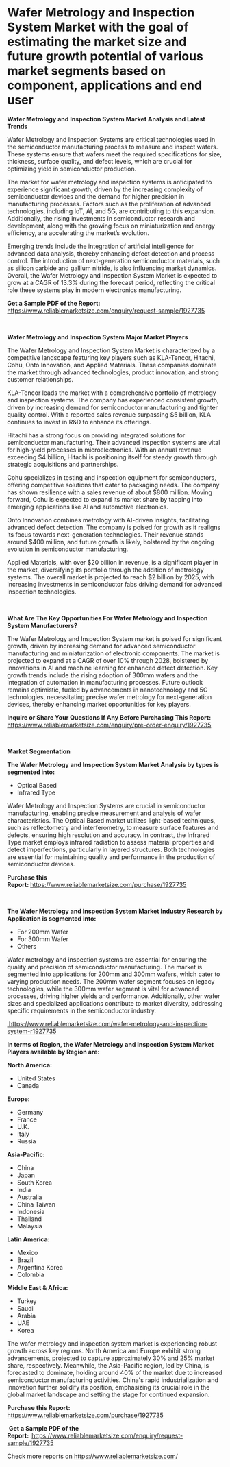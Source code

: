 <p><h1>Wafer Metrology and Inspection System Market with the goal of estimating the market size and future growth potential of various market segments based on component, applications and end user</h1></p><p><strong>Wafer Metrology and Inspection System Market Analysis and Latest Trends</strong></p>
<p><p>Wafer Metrology and Inspection Systems are critical technologies used in the semiconductor manufacturing process to measure and inspect wafers. These systems ensure that wafers meet the required specifications for size, thickness, surface quality, and defect levels, which are crucial for optimizing yield in semiconductor production. </p><p>The market for wafer metrology and inspection systems is anticipated to experience significant growth, driven by the increasing complexity of semiconductor devices and the demand for higher precision in manufacturing processes. Factors such as the proliferation of advanced technologies, including IoT, AI, and 5G, are contributing to this expansion. Additionally, the rising investments in semiconductor research and development, along with the growing focus on miniaturization and energy efficiency, are accelerating the market’s evolution.</p><p>Emerging trends include the integration of artificial intelligence for advanced data analysis, thereby enhancing defect detection and process control. The introduction of next-generation semiconductor materials, such as silicon carbide and gallium nitride, is also influencing market dynamics. Overall, the Wafer Metrology and Inspection System Market is expected to grow at a CAGR of 13.3% during the forecast period, reflecting the critical role these systems play in modern electronics manufacturing.</p></p>
<p><strong>Get a Sample PDF of the Report:&nbsp;</strong> <a href="https://www.reliablemarketsize.com/enquiry/request-sample/1927735?utm_campaign=3104&utm_medium=2&utm_source=Github&utm_content=ia&utm_term=28032025&utm_id=wafer-metrology-and-inspection-system">https://www.reliablemarketsize.com/enquiry/request-sample/1927735</a></p>
<p>&nbsp;</p>
<p><strong>Wafer Metrology and Inspection System Major Market Players</strong></p>
<p><p>The Wafer Metrology and Inspection System Market is characterized by a competitive landscape featuring key players such as KLA-Tencor, Hitachi, Cohu, Onto Innovation, and Applied Materials. These companies dominate the market through advanced technologies, product innovation, and strong customer relationships.</p><p>KLA-Tencor leads the market with a comprehensive portfolio of metrology and inspection systems. The company has experienced consistent growth, driven by increasing demand for semiconductor manufacturing and tighter quality control. With a reported sales revenue surpassing $5 billion, KLA continues to invest in R&D to enhance its offerings.</p><p>Hitachi has a strong focus on providing integrated solutions for semiconductor manufacturing. Their advanced inspection systems are vital for high-yield processes in microelectronics. With an annual revenue exceeding $4 billion, Hitachi is positioning itself for steady growth through strategic acquisitions and partnerships.</p><p>Cohu specializes in testing and inspection equipment for semiconductors, offering competitive solutions that cater to packaging needs. The company has shown resilience with a sales revenue of about $800 million. Moving forward, Cohu is expected to expand its market share by tapping into emerging applications like AI and automotive electronics.</p><p>Onto Innovation combines metrology with AI-driven insights, facilitating advanced defect detection. The company is poised for growth as it realigns its focus towards next-generation technologies. Their revenue stands around $400 million, and future growth is likely, bolstered by the ongoing evolution in semiconductor manufacturing.</p><p>Applied Materials, with over $20 billion in revenue, is a significant player in the market, diversifying its portfolio through the addition of metrology systems. The overall market is projected to reach $2 billion by 2025, with increasing investments in semiconductor fabs driving demand for advanced inspection technologies.</p></p>
<p>&nbsp;</p>
<p><strong>What Are The Key Opportunities For Wafer Metrology and Inspection System Manufacturers?</strong></p>
<p><p>The Wafer Metrology and Inspection System market is poised for significant growth, driven by increasing demand for advanced semiconductor manufacturing and miniaturization of electronic components. The market is projected to expand at a CAGR of over 10% through 2028, bolstered by innovations in AI and machine learning for enhanced defect detection. Key growth trends include the rising adoption of 300mm wafers and the integration of automation in manufacturing processes. Future outlook remains optimistic, fueled by advancements in nanotechnology and 5G technologies, necessitating precise wafer metrology for next-generation devices, thereby enhancing market opportunities for key players.</p></p>
<p><strong>Inquire or Share Your Questions If Any Before Purchasing This Report:</strong> <a href="https://www.reliablemarketsize.com/enquiry/pre-order-enquiry/1927735?utm_campaign=3104&utm_medium=2&utm_source=Github&utm_content=ia&utm_term=28032025&utm_id=wafer-metrology-and-inspection-system">https://www.reliablemarketsize.com/enquiry/pre-order-enquiry/1927735</a></p>
<p>&nbsp;</p>
<p><strong>Market Segmentation</strong></p>
<p><strong>The Wafer Metrology and Inspection System Market Analysis by types is segmented into:</strong></p>
<p><ul><li>Optical Based</li><li>Infrared Type</li></ul></p>
<p><p>Wafer Metrology and Inspection Systems are crucial in semiconductor manufacturing, enabling precise measurement and analysis of wafer characteristics. The Optical Based market utilizes light-based techniques, such as reflectometry and interferometry, to measure surface features and defects, ensuring high resolution and accuracy. In contrast, the Infrared Type market employs infrared radiation to assess material properties and detect imperfections, particularly in layered structures. Both technologies are essential for maintaining quality and performance in the production of semiconductor devices.</p></p>
<p><strong>Purchase this Report:&nbsp;</strong><a href="https://www.reliablemarketsize.com/purchase/1927735?utm_campaign=3104&utm_medium=2&utm_source=Github&utm_content=ia&utm_term=28032025&utm_id=wafer-metrology-and-inspection-system">https://www.reliablemarketsize.com/purchase/1927735</a></p>
<p>&nbsp;</p>
<p><strong>The Wafer Metrology and Inspection System Market Industry Research by Application is segmented into:</strong></p>
<p><ul><li>For 200mm Wafer</li><li>For 300mm Wafer</li><li>Others</li></ul></p>
<p><p>Wafer metrology and inspection systems are essential for ensuring the quality and precision of semiconductor manufacturing. The market is segmented into applications for 200mm and 300mm wafers, which cater to varying production needs. The 200mm wafer segment focuses on legacy technologies, while the 300mm wafer segment is vital for advanced processes, driving higher yields and performance. Additionally, other wafer sizes and specialized applications contribute to market diversity, addressing specific requirements in the semiconductor industry.</p></p>
<p><a href="https://www.reliablemarketsize.com/wafer-metrology-and-inspection-system-r1927735?utm_campaign=3104&utm_medium=2&utm_source=Github&utm_content=ia&utm_term=28032025&utm_id=wafer-metrology-and-inspection-system">&nbsp;https://www.reliablemarketsize.com/wafer-metrology-and-inspection-system-r1927735</a></p>
<p><strong>In terms of Region, the Wafer Metrology and Inspection System Market Players available by Region are:</strong></p>
<p>
    <p> <strong> North America: </strong>
        <ul>
            <li>United States</li>
            <li>Canada</li>
        </ul>
        </p> 
    <p> <strong> Europe: </strong>
        <ul>
            <li>Germany</li>
            <li>France</li>
            <li>U.K.</li>
            <li>Italy</li>
            <li>Russia</li>
        </ul>
        </p> 
    <p> <strong> Asia-Pacific: </strong>
        <ul>
            <li>China</li>
            <li>Japan</li>
            <li>South Korea</li>
            <li>India</li>
            <li>Australia</li>
            <li>China Taiwan</li>
            <li>Indonesia</li>
            <li>Thailand</li>
            <li>Malaysia</li>
        </ul>
        </p> 
    <p> <strong> Latin America: </strong>
        <ul>
            <li>Mexico</li>
            <li>Brazil</li>
            <li>Argentina Korea</li>
            <li>Colombia</li>
        </ul>
        </p> 
    <p> <strong> Middle East & Africa: </strong>
        <ul>
            <li>Turkey</li>
            <li>Saudi</li>
            <li>Arabia</li>
            <li>UAE</li>
            <li>Korea</li>
        </ul>
    </p>
    </p>
<p><p>The wafer metrology and inspection system market is experiencing robust growth across key regions. North America and Europe exhibit strong advancements, projected to capture approximately 30% and 25% market share, respectively. Meanwhile, the Asia-Pacific region, led by China, is forecasted to dominate, holding around 40% of the market due to increased semiconductor manufacturing activities. China's rapid industrialization and innovation further solidify its position, emphasizing its crucial role in the global market landscape and setting the stage for continued expansion.</p></p>
<p><strong>Purchase this Report: </strong><a href="https://www.reliablemarketsize.com/purchase/1927735?utm_campaign=3104&utm_medium=2&utm_source=Github&utm_content=ia&utm_term=28032025&utm_id=wafer-metrology-and-inspection-system">https://www.reliablemarketsize.com/purchase/1927735</a></p>
<p>&nbsp;<strong>Get a Sample PDF of the Report:&nbsp;&nbsp;</strong><a href="https://www.reliablemarketsize.com/enquiry/request-sample/1927735?utm_campaign=3104&utm_medium=2&utm_source=Github&utm_content=ia&utm_term=28032025&utm_id=wafer-metrology-and-inspection-system">https://www.reliablemarketsize.com/enquiry/request-sample/1927735</a></p>
<p><strong></strong></p>
<p>Check more reports on <a href="https://www.reliablemarketsize.com/?utm_campaign=3104&utm_medium=2&utm_source=Github&utm_content=ia&utm_term=28032025&utm_id=wafer-metrology-and-inspection-system">https://www.reliablemarketsize.com/</a></p>